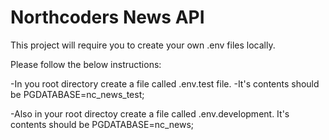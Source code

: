 # Northcoders News API

This project will require you to create your own .env files locally.

Please follow the below instructions:

-In you root directory create a file called .env.test file.
-It's contents should be PGDATABASE=nc_news_test;

-Also in your root directoy create a file called .env.development.
It's contents should be PGDATABASE=nc_news;